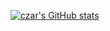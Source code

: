[![czar's GitHub stats](https://github-readme-stats.vercel.app/api?username=heyczarr)](https://github.com/heyczarr/github-readme-stats)
<!---
heyczarr/heyczarr is a ✨ special ✨ repository because its `README.md` (this file) appears on your GitHub profile.
You can click the Preview link to take a look at your changes.
--->

